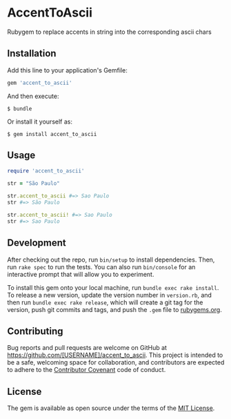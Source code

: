 # AccentToAscii

Rubygem to replace accents in string into the corresponding ascii chars

## Installation

Add this line to your application's Gemfile:

```ruby
gem 'accent_to_ascii'
```

And then execute:

    $ bundle

Or install it yourself as:

    $ gem install accent_to_ascii

## Usage

```ruby
require 'accent_to_ascii'

str = "São Paulo"

str.accent_to_ascii #=> Sao Paulo
str #=> São Paulo

str.accent_to_ascii! #=> Sao Paulo
str #=> Sao Paulo
```

## Development

After checking out the repo, run `bin/setup` to install dependencies. Then, run `rake spec` to run the tests. You can also run `bin/console` for an interactive prompt that will allow you to experiment.

To install this gem onto your local machine, run `bundle exec rake install`. To release a new version, update the version number in `version.rb`, and then run `bundle exec rake release`, which will create a git tag for the version, push git commits and tags, and push the `.gem` file to [rubygems.org](https://rubygems.org).

## Contributing

Bug reports and pull requests are welcome on GitHub at https://github.com/[USERNAME]/accent_to_ascii. This project is intended to be a safe, welcoming space for collaboration, and contributors are expected to adhere to the [Contributor Covenant](http://contributor-covenant.org) code of conduct.


## License

The gem is available as open source under the terms of the [MIT License](http://opensource.org/licenses/MIT).

